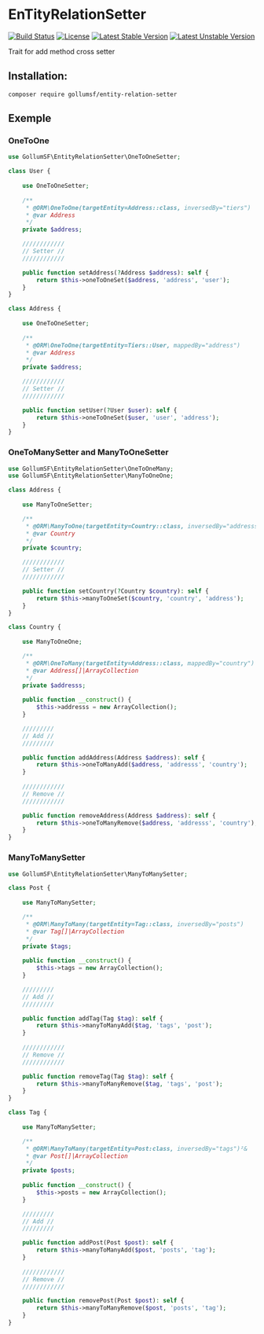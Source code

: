 # EnTityRelationSetter

[![Build Status](https://travis-ci.org/GollumSF/entity-relation-setter.svg?branch=master)](https://travis-ci.org/GollumSF/entity-relation-setter)
[![License](https://poser.pugx.org/gollumsf/entity-relation-setter/license)](https://packagist.org/packages/gollumsf/entity-relation-setter)
[![Latest Stable Version](https://poser.pugx.org/gollumsf/entity-relation-setter/v/stable)](https://packagist.org/packages/gollumsf/entity-relation-setter)
[![Latest Unstable Version](https://poser.pugx.org/gollumsf/entity-relation-setter/v/unstable)](https://packagist.org/packages/gollumsf/entity-relation-setter)

Trait for add method cross setter

## Installation:

```shell
composer require gollumsf/entity-relation-setter
```

## Exemple

### OneToOne

```php
use GollumSF\EntityRelationSetter\OneToOneSetter;

class User {
	
	use OneToOneSetter;
    
	/**
	 * @ORM\OneToOne(targetEntity=Address::class, inversedBy="tiers")
	 * @var Address
	 */
	private $address;

	////////////
	// Setter //
	////////////

	public function setAddress(?Address $address): self {
		return $this->oneToOneSet($address, 'address', 'user');
	}
}

class Address {
	
	use OneToOneSetter;
    
	/**
	 * @ORM\OneToOne(targetEntity=Tiers::User, mappedBy="address")
	 * @var Address
	 */
	private $address;

	////////////
	// Setter //
	////////////

	public function setUser(?User $user): self {
		return $this->oneToOneSet($user, 'user', 'address');
	}
}

```

### OneToManySetter and ManyToOneSetter

```php
use GollumSF\EntityRelationSetter\OneToOneMany;
use GollumSF\EntityRelationSetter\ManyToOneOne;

class Address {
	
	use ManyToOneSetter;

	/**
	 * @ORM\ManyToOne(targetEntity=Country::class, inversedBy="addresss")
	 * @var Country
	 */
	private $country;

	////////////
	// Setter //
	////////////

	public function setCountry(?Country $country): self {
		return $this->manyToOneSet($country, 'country', 'address');
	}
}

class Country {
	
	use ManyToOneOne;

	/**
	 * @ORM\OneToMany(targetEntity=Address::class, mappedBy="country")
	 * @var Address[]|ArrayCollection
	 */
	private $addresss;
	
	public function __construct() {
		$this->addresss = new ArrayCollection();
	}

	/////////
	// Add //
	/////////

	public function addAddress(Address $address): self {
		return $this->oneToManyAdd($address, 'addresss', 'country');
	}
	
	////////////
	// Remove //
	////////////

	public function removeAddress(Address $address): self {
		return $this->oneToManyRemove($address, 'addresss', 'country');
	}
}

```

### ManyToManySetter

```php
use GollumSF\EntityRelationSetter\ManyToManySetter;

class Post {
	
	use ManyToManySetter;

	/**
	 * @ORM\ManyToMany(targetEntity=Tag::class, inversedBy="posts")
	 * @var Tag[]|ArrayCollection
	 */
	private $tags;
	
	public function __construct() {
		$this->tags = new ArrayCollection();
	}

	/////////
	// Add //
	/////////

	public function addTag(Tag $tag): self {
		return $this->manyToManyAdd($tag, 'tags', 'post');
	}
	
	////////////
	// Remove //
	////////////

	public function removeTag(Tag $tag): self {
		return $this->manyToManyRemove($tag, 'tags', 'post');
	}
}

class Tag {
	
	use ManyToManySetter;

	/**
	 * @ORM\ManyToMany(targetEntity=Post:class, inversedBy="tags")²&
	 * @var Post[]|ArrayCollection
	 */
	private $posts;
	
	public function __construct() {
		$this->posts = new ArrayCollection();
	}

	/////////
	// Add //
	/////////

	public function addPost(Post $post): self {
		return $this->manyToManyAdd($post, 'posts', 'tag');
	}
	
	////////////
	// Remove //
	////////////

	public function removePost(Post $post): self {
		return $this->manyToManyRemove($post, 'posts', 'tag');
	}
}

```